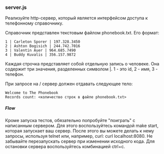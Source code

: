 ### server.js

Реализуйте http-сервер, который является интерфейсом доступа к телефонному справочнику.

Справочник представлен текстовым файлом phonebook.txt. Его формат:

```
1 | Carleton Sporer | 197.328.3450
2 | Ashton Bogisich | 244.742.7016
3 | Valentin Auer | 964.685.7490
4 | Buddy Kuvalis | 356.157.9872
```
Каждая строчка представляет собой отдельную запись о человеке. Она содержит три значения, разделенных символом |. 1 - это id, 2 - имя, 3 - телефон.

При запросе на / сервер должен отдавать следующее тело:

```
Welcome to The Phonebook
Records count: <количество строк в файле phonebook.txt>
```

#####   Flow


Кроме запуска тестов, обязательно попробуйте "поиграть" с написанным сервером. Для этого воспользуйтесь командой make start, которая запускает ваш сервер. После этого вы можете делать к нему запросы, используя telnet или, например, curl: curl localhost:8080. Не забывайте перезапускать сервер при изменении исходного кода. Для остановки сервера воспользуйтесь комбинацией ctrl+c.
